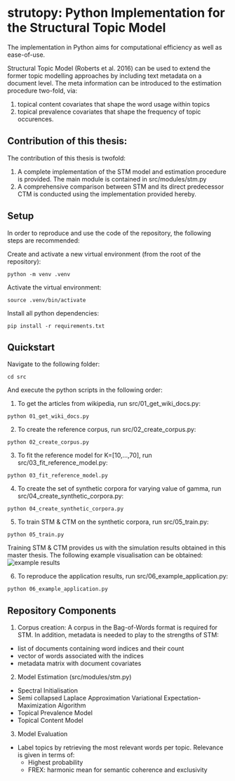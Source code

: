 # strutopy: Python Implementation for the Structural Topic Model

The implementation in Python aims for computational efficiency as well as ease-of-use.

Structural Topic Model (Roberts et al. 2016) can be used to extend the former topic modelling approaches by including text metadata on a document level. 
The meta information can be introduced to the estimation procedure two-fold, via: 
1. topical content covariates that shape the word usage within topics
2. topical prevalence covariates that shape the frequency of topic occurences.

## Contribution of this thesis: 
The contribution of this thesis is twofold: 
1. A complete implementation of the STM model and estimation procedure is provided. The main module is contained in src/modules/stm.py
2. A comprehensive comparison between STM and its direct predecessor CTM is conducted using the implementation provided hereby. 

## Setup
In order to reproduce and use the code of the repository, the following steps are recommended:

Create and activate a new virtual environment (from the root of the repository):
```
python -m venv .venv
```

Activate the virtual environment:
```
source .venv/bin/activate
```

Install all python dependencies:
```
pip install -r requirements.txt
```

## Quickstart

Navigate to the following folder:
```
cd src
```

And execute the python scripts in the following order:

1. To get the articles from wikipedia, run src/01_get_wiki_docs.py:
```
python 01_get_wiki_docs.py
```

2. To create the reference corpus, run src/02_create_corpus.py:
```
python 02_create_corpus.py
```

3. To fit the reference model for K=[10,...,70], run src/03_fit_reference_model.py:
```
python 03_fit_reference_model.py
```

4. To create the set of synthetic corpora for varying value of gamma, run src/04_create_synthetic_corpora.py:
```
python 04_create_synthetic_corpora.py
```

5. To train STM & CTM on the synthetic corpora, run src/05_train.py:
```
python 05_train.py
```
Training STM & CTM provides us with the simulation results obtained in this master thesis. The following example visualisation can be obtained: 
![example results](img/3_5_bp.png?raw=true "Example results for the comparison of STM and CTM.")

6. To reproduce the application results, run src/06_example_application.py:
```
python 06_example_application.py
```
## Repository Components

1. Corpus creation: A corpus in the Bag-of-Words format is required for STM. In addition, metadata is needed to play to the strengths of STM:
  - list of documents containing word indices and their count
  - vector of words associated with the indices
  - metadata matrix with document covariates

2. Model Estimation (src/modules/stm.py)
- Spectral Initialisation
- Semi collapsed Laplace Approximation Variational Expectation-Maximization Algorithm
- Topical Prevalence Model
- Topical Content Model 

3. Model Evaluation
- Label topics by retrieving the most relevant words per topic. Relevance is given in terms of:
  - Highest probability
  - FREX: harmonic mean for semantic coherence and exclusivity


